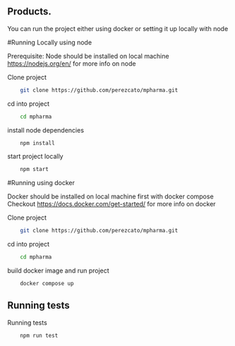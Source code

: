## Products.

You can run the project either using docker or setting it up locally with node

#Running Locally using node

Prerequisite: Node should be installed on local machine
https://nodejs.org/en/ for more info on node

Clone project
```bash
    git clone https://github.com/perezcato/mpharma.git
```
cd into project
```bash
    cd mpharma
```
install node dependencies
```bash
    npm install
```
start project locally
```bash
    npm start
```


#Running using docker

Docker should be installed on local machine first with docker compose
Checkout https://docs.docker.com/get-started/ for more info on docker

Clone project
```bash
    git clone https://github.com/perezcato/mpharma.git
```
cd into project
```bash
    cd mpharma
```
build docker image and run project
```bash
    docker compose up
```


## Running tests

Running tests

```bash
    npm run test
```
